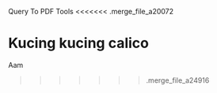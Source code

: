 Query To PDF Tools
<<<<<<< .merge_file_a20072

Kucing kucing calico
=======
Aam
>>>>>>> .merge_file_a24916
